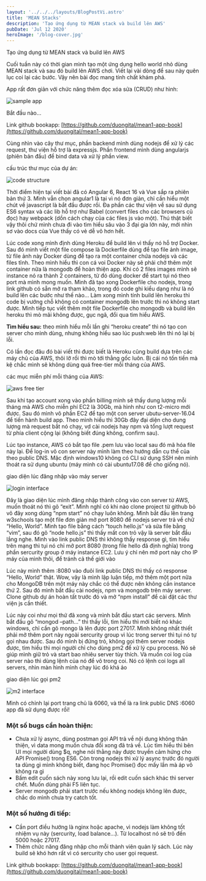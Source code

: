 ```yaml
---
layout: '../../../layouts/BlogPostVi.astro'
title: 'MEAN Stacks'
description: 'Tạo ứng dụng từ MEAN stack và build lên AWS'
pubDate: 'Jul 12 2020'
heroImage: '/blog-cover.jpg'
---
```


Tạo ứng dụng từ MEAN stack và build lên AWS

Cuối tuần này có thời gian mình tạo một ứng dụng hello world nhỏ dùng MEAN stack và sau đó build lên AWS chơi. Viết lại vài dòng để sau này quên lục coi lại các bước. Vậy nên bài đọc mang tính chất khám phá.

App rất đơn giản với chức năng thêm đọc xóa sửa (CRUD) như hình:

![sample app](/blog/mean-stack/img_01.jpg)

Bắt đầu nào…

Link github bookapp: [https://github.com/duongital/mean1-app-book](https://github.com/duongital/mean1-app-book)

Cùng nhìn vào cây thư mục, phần backend mình dùng nodejs để xử lý các request, thư viện hỗ trợ là expressjs. Phần frontend mình dùng angularjs (phiên bản đầu) để bind data và xử lý phần view.

cấu trúc thư mục của dự án:

![code structure](/blog/mean-stack/img_02.jpg)

Thời điểm hiện tại viết bài đã có Angular 6, React 16 và Vue sắp ra phiên bản thứ 3. Mình vẫn chọn angular1 là tại vì nó đơn giản, chỉ cần hiểu một chút về javascript là bắt đầu được rồi. Đa phần các thư viện về sau sử dụng ES6 syntax và các lib hỗ trợ như Babel (convert files cho các browsers cũ đọc) hay webpack (dồn cách chạy của các files js vào một). Thú thật biết vậy thôi chứ mình chưa đi vào tìm hiểu sâu vào 3 đại gia lớn này, mới nhìn sơ vào docs của Vue thấy có vẻ dễ vô hơn hết.

Lúc code xong mình định dùng Heroku để build lên vì thấy nó hỗ trợ Docker. Sau đó mình viết một file compose là Dockerfile dùng để tạo file ảnh image, từ file ảnh này Docker dùng để tạo ra một container chứa nodejs và các files tĩnh. Theo mình hiểu thì con cá voi Docker này sẽ phải chở thêm một container nữa là mongodb để hoàn thiện app. Khi có 2 files images mình sẽ instance nó ra thành 2 containers, từ đó dùng docker để start tụi nó theo port mà mình mong muốn. Mình đã tạo xong Dockerfile cho nodejs, trong link github có sẵn mở ra tham khảo, trong đó code ghi kiểu dạng như là nó build lên các bước như thế nào… Làm xong mình tính build lên heroku thì code bị vướng chỗ không có container mongodb lên trước thì nó không start được. Mình tiếp tục viết thêm một file Dockerfile cho mongodb và build lên heroku thì mò mãi không được, gục ngã, đổi qua tìm hiểu AWS.

**Tìm hiểu sau:** theo mình hiểu mỗi lần ghi “heroku create” thì nó tạo con server cho mình dùng, nhưng không hiểu sao lúc push:web lên thì nó lại bị lỗi.

Có lần đọc đâu đó bài viết thì được biết là Heroku cũng build dựa trên các máy chủ của AWS, thôi lỡ rồi thì mò tới thằng gốc luôn. Bị cái nó tốn tiền mà kệ chắc mình sẽ không dùng quá free-tier mỗi tháng của AWS.

các mục miễn phí mỗi tháng của AWS:

![aws free tier](/blog/mean-stack/img_03.jpg)

Sau khi tạo account xong vào phần billing mình sẽ thấy dung lượng mỗi tháng mà AWS cho miễn phí EC2 là 30Gb, mà hình như con t2-micro mới được. Sau đó mình vô phần EC2 để tạo một con server ubutu-server-16.04 để tiến hành build app. Theo mình hiểu thì 30Gb đây đại diện cho dung lượng mà request bắt nó chạy, vd cài nodejs hay npm và tổng lượt request từ phía client cộng lại (không biết đúng không, confirm sau).

Lúc tạo instance, AWS có bắt tạo file .pem lưu vào local sau đó mã hóa file này lại. Để log-in vô con server này mình làm theo hướng dẫn cụ thể của theo public DNS. Mặc định windows10 không có CLI sử dụng SSH nên mình thoát ra sử dụng ubuntu (máy mình có cài ubuntu17.08 để cho giống nó).

giao diện lúc đăng nhập vào máy server

![login interface](/blog/mean-stack/img_04.jpg)

Đây là giao diện lúc mình đăng nhập thành công vào con server từ AWS, muốn thoát nó thì gõ “exit”. Mình nghĩ có khi nào clone project từ github bỏ vô đây xong dùng “npm start” nó chạy luôn không. Mình bắt đầu lên trang w3schools tạo một file đơn giản mở port 8080 để nodejs server trả về chữ “Hello, World”. Mình tạo file bằng cách “touch hello.js” và sửa file bằng “vim”, sau đó gõ “node hello.js” thì thấy mất con trỏ vậy là server bắt đầu lắng nghe. Mình vào link public DNS thì không thấy response gì, tìm hiểu trên mạng thì tụi nó chỉ mở port 8080 (trong file hello đã định nghĩa) trong phần sercurity group ở máy instance EC2. Lưu ý chỉ nên mở port này cho IP máy của mình thôi, để tránh cả thế giới vào

Lúc này mình thêm :8080 vào đuôi link public DNS thì thấy có response “Hello, World” thật. Wow, vậy là mình lập luận tiếp, mở thêm một port nữa cho MongoDB trên một máy này chắc có thể được nên không cần instance thứ 2. Sau đó mình bắt đầu cài nodejs, npm và mongodb trên máy server. Clone github dự án hoàn tất trước đó và mở “npm install” để cài đặt các thư viện js cần thiết.

Lúc này coi như mọi thứ đã xong và mình bắt đầu start các servers. Mình bắt đầu gõ “mongod –path…” thì thấy lỗi, tìm hiểu thì mới biết nó khác windows, chỉ cần gõ mongo là lên được port 27017. Mình không nhất thiết phải mở thêm port này ngoài sercurity group vì lúc trong server thì tụi nó tự gọi nhau được. Sau đó mình bị đứng trỏ, không gọi thêm server nodejs được, tìm hiểu thì mọi người chỉ cho dùng pm2 để xử lý cpu process. Nó sẽ giúp mình giữ trỏ và start bao nhiêu server tùy thích. Và muốn coi log của server nào thì dùng lệnh của nó để vô trong coi. Nó có lệnh coi logs all servers, nhìn màn hình mình chạy lúc đó khá ảo

giao diện lúc gọi pm2

![m2 interface](/blog/mean-stack/img_05.jpg)

Mình có chỉnh lại port trang chủ là 6060, và thế là ra link public DNS :6060 app đã sử dụng được rồi!

### Một số bugs cần hoàn thiện:

- Chưa xử lý async, dùng postman gọi API trả về nội dung không thân thiện, vì data mong muốn chưa đổi xong đã trả về. Lúc tìm hiểu thì bên UI mọi người dùng $q, nghe nói thằng này được truyền cảm hứng cho API Promise() trong ES6. Còn trong nodejs thì xử lý async trước đó người ta dùng gì mình không biết, đang học Promise() đọc mấy lần mà áp vô không ra gì
- Bấm edit cuốn sách này xong lưu lại, rồi edit cuốn sách khác thì server chết. Muốn dùng phải F5 liên tục.
- Server mongodb phải start trước nếu không nodejs không lên được, chắc do mình chưa try catch tốt.

### Một số hướng đi tiếp:

- Cần port điều hướng là nginx hoặc apache, vì nodejs làm không tốt nhiệm vụ này (sercurity, load balance…). Từ localhost nó sẽ trỏ đến 5000 hoặc 27017.
- Thêm chức năng đăng nhập cho mỗi thành viên quản lý sách. Lúc này build sẽ khó hơn rất vì có sercurity cho user gọi request.

Link github bookapp: [https://github.com/duongital/mean1-app-book](https://github.com/duongital/mean1-app-book)
